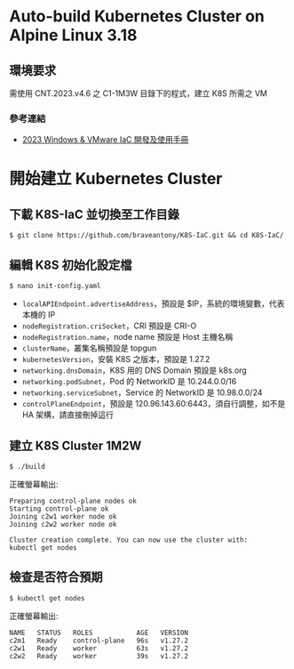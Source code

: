 # Auto-build Kubernetes Cluster on Alpine Linux 3.18

## 環境要求

需使用 CNT.2023.v4.6 之 C1-1M3W 目錄下的程式，建立 K8S 所需之 VM

### 參考連結
- [2023 Windows & VMware IaC 開發及使用手冊](https://hackmd.io/@QI-AN/iac)

# 開始建立 Kubernetes Cluster

## 下載 K8S-IaC 並切換至工作目錄
```
$ git clone https://github.com/braveantony/K8S-IaC.git && cd K8S-IaC/
```

## 編輯 K8S 初始化設定檔

```
$ nano init-config.yaml
```

- `localAPIEndpoint.advertiseAddress`，預設是 $IP，系統的環境變數，代表本機的 IP
- `nodeRegistration.criSocket`，CRI 預設是 CRI-O
- `nodeRegistration.name`，node name 預設是 Host 主機名稱
- `clusterName`，叢集名稱預設是 topgun
- `kubernetesVersion`，安裝 K8S 之版本，預設是 1.27.2
- `networking.dnsDomain`，K8S 用的 DNS Domain 預設是 k8s.org
- `networking.podSubnet`，Pod 的 NetworkID 是 10.244.0.0/16
- `networking.serviceSubnet`，Service 的 NetworkID 是 10.98.0.0/24
- `controlPlaneEndpoint`，預設是 120.96.143.60:6443，須自行調整，如不是 HA 架構，請直接刪掉這行

## 建立 K8S Cluster 1M2W

```
$ ./build
```

正確螢幕輸出:
```
Preparing control-plane nodes ok
Starting control-plane ok
Joining c2w1 worker node ok
Joining c2w2 worker node ok

Cluster creation complete. You can now use the cluster with:
kubectl get nodes
```

## 檢查是否符合預期

```
$ kubectl get nodes
```

正確螢幕輸出:
```
NAME   STATUS   ROLES           AGE   VERSION
c2m1   Ready    control-plane   96s   v1.27.2
c2w1   Ready    worker          63s   v1.27.2
c2w2   Ready    worker          39s   v1.27.2
```
